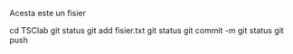 Acesta este un fisier 

cd TSClab
git status
git add fisier.txt
git status
git commit -m 
git status
git push
